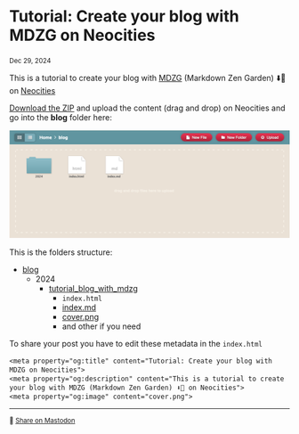# Tutorial: Create your blog with MDZG on Neocities
<small>Dec 29, 2024</small>

This is a tutorial to create your blog with [MDZG](https://github.com/rognoni/mdzg) (Markdown Zen Garden) ⬇️🧘 on [Neocities](https://neocities.org)

[Download the ZIP](https://github.com/rognoni/mdzg/archive/refs/heads/main.zip) and upload the content (drag and drop) on Neocities and go into the **blog** folder here:

![cover](cover.png)

This is the folders structure:

- [blog](/blog/)
  - 2024
    - [tutorial_blog_with_mdzg](/blog/2024/tutorial_blog_with_mdzg/)
      - `index.html`
      - [index.md](/blog/2024/tutorial_blog_with_mdzg/index.md)
      - [cover.png](/blog/2024/tutorial_blog_with_mdzg/cover.png)
      - and other if you need

To share your post you have to edit these metadata in the `index.html`

```
<meta property="og:title" content="Tutorial: Create your blog with MDZG on Neocities">
<meta property="og:description" content="This is a tutorial to create your blog with MDZG (Markdown Zen Garden) ⬇️🧘 on Neocities">
<meta property="og:image" content="cover.png">
```

---

<small>

💬 [Share on Mastodon](https://mastodon.social/tags/mdzg)

</small>
